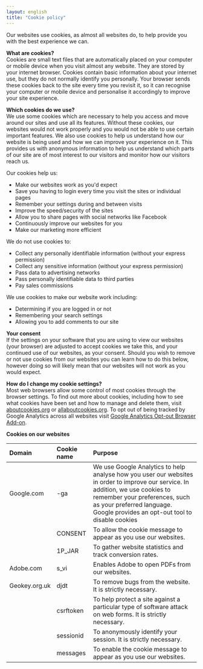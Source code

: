 ```yaml
---
layout: english
title: "Cookie policy"
---
```


Our websites use cookies, as almost all websites do, to help provide you with the best experience we can. 

**What are cookies?**  
Cookies are small text files that are automatically placed on your computer or mobile device when you visit almost any website. They are stored by your internet browser. Cookies contain basic information about your internet use, but they do not normally identify you personally. Your browser sends these cookies back to the site every time you revisit it, so it can recognise your computer or mobile device and personalise it accordingly to improve your site experience.

**Which cookies do we use?**  
We use some cookies which are necessary to help you access and move around our sites and use all its features. Without these cookies, our websites would not work properly and you would not be able to use certain important features. We also use cookies to help us understand how our website is being used and how we can improve your experience on it. This provides us with anonymous information to help us understand which parts of our site are of most interest to our visitors and monitor how our visitors reach us.

Our cookies help us:
- Make our websites work as you'd expect
- Save you having to login every time you visit the sites or individual pages
- Remember your settings during and between visits
- Improve the speed/security of the sites
- Allow you to share pages with social networks like Facebook
- Continuously improve our websites for you
- Make our marketing more efficient 

We do not use cookies to:
- Collect any personally identifiable information (without your express permission)
- Collect any sensitive information (without your express permission)
- Pass data to advertising networks
- Pass personally identifiable data to third parties
- Pay sales commissions

We use cookies to make our website work including:
- Determining if you are logged in or not
- Remembering your search settings
- Allowing you to add comments to our site

**Your consent**  
If the settings on your software that you are using to view our websites (your browser) are adjusted to accept cookies we take this, and your continued use of our websites, as your consent. Should you wish to remove or not use cookies from our websites you can learn how to do this below, however doing so will likely mean that our websites will not work as you would expect.

**How do I change my cookie settings?**  
Most web browsers allow some control of most cookies through the browser settings. To find out more about cookies, including how to see what cookies have been set and how to manage and delete them, visit [aboutcookies.org](www.aboutcookies.org) or [allaboutcookies.org](www.allaboutcookies.org).
To opt out of being tracked by Google Analytics across all websites visit [Google Analytics Opt-out Browser Add-on](http://tools.google.com/dlpage/gaoptout).

**Cookies on our websites**  

|Domain     |Cookie name       |Purpose           |
| :------------ | :---------------------- | :------------- |
|  Google.com |-ga | We use Google Analytics to help analyse how you user our websites in order to improve our service. In addition, we use cookies to remember your preferences, such as your preferred language. Google provides an opt-out tool to disable cookies| 
|      |      CONSENT        |To allow the cookie message to appear as you use our websites. |
|               | 1P_JAR    | To gather website statistics and track conversion rates.      |
|  Adobe.com  | s_vi | Enables Adobe to open PDFs from our websites.           |
|Geokey.org.uk  | djdt  |   To remove bugs from the website. It is strictly necessary.       |
|               |  csrftoken   |   To help protect a site against a particular type of software attack on web forms. It is strictly necessary.|     
|             |sessionid   | To anonymously identify your session. It is strictly necessary.  |
|             |messages    |To enable the cookie message to appear as you use our websites.   |
